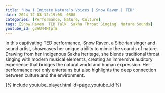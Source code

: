 ```yaml
---
title: "How I Imitate Nature’s Voices | Snow Raven | TED"
date: 2024-12-03 12:19:08 -0500
categories: [Performance, Nature, Culture]
tags: [Snow Raven  TED Talk  Sakha Throat Singing  Nature Sounds]
youtube_id: g3AU44HfpfE
---
```


In this captivating TED performance, Snow Raven, a Siberian singer and sound artist, showcases her unique ability to mimic the sounds of nature. Drawing from her indigenous Sakha heritage, she blends traditional throat singing with modern musical elements, creating an immersive auditory experience that bridges the natural world and human expression. Her performance not only entertains but also highlights the deep connection between culture and the environment.

{% include youtube_player.html id=page.youtube_id %}
